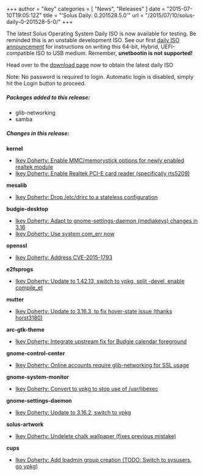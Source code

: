 +++
author = "ikey"
categories = [
"News",
"Releases"
]
date =  "2015-07-10T19:05:12Z"
title = "'Solus Daily: 0.201528.5.0'"
url = "/2015/07/10/solus-daily-0-201528-5-0/"
+++

The latest Solus Operating System Daily ISO is now available for testing. Be reminded this is an unstable development ISO. See our first [daily ISO announcement](https://solus-project.com/2015/06/29/first-unstable-daily-iso/) for instructions 
on writing this 64-bit, Hybrid, UEFI-compatible ISO to USB medium. Remember, **unetbootin is not supported!**

Head over to the [download page](https://solus-project.com/download) now to obtain the latest daily ISO

Note: No password is required to login. Automatic login is disabled, simply hit the Login button to proceed.

##### Packages added to this release:

- glib-networking
- samba

##### Changes in this release:

**kernel**

- [Ikey Doherty: Enable MMC/memorystick options for newly enabled realtek module](https://git.solus-project.com/packages/kernel/commit/?id=c6683e8)
- [Ikey Doherty: Enable Realtek PCI-E card reader (specifically rts5209)](https://git.solus-project.com/packages/kernel/commit/?id=3814bfe)

**mesalib**

- [Ikey Doherty: Drop /etc/drirc to a stateless configuration](https://git.solus-project.com/packages/mesalib/commit/?id=c6cece1)

**budgie-desktop**

- [Ikey Doherty: Adapt to gnome-settings-daemon (mediakeys) changes in 3.16](https://git.solus-project.com/packages/budgie-desktop/commit/?id=c1eae8)
- [Ikey Doherty: Use system com_err now](https://git.solus-project.com/packages/kerberos/commit/?id=9d39e5b)
 
**openssl**

- [Ikey Doherty: Address CVE-2015-1793](https://git.solus-project.com/packages/openssl/commit/?id=42f7656)
 
**e2fsprogs**

- [Ikey Doherty: Update to 1.42.13, switch to ypkg, split -devel, enable compile_et](https://git.solus-project.com/packages/e2fsprogs/commit/?id=fd84f8e)
 
**mutter**

- [Ikey Doherty: Update to 3.16.3, to fix hover-state issue (thanks horst3180)](https://git.solus-project.com/packages/mutter/commit/?id=e3f04a6)

**arc-gtk-theme**

- [Ikey Doherty: Integrate upstream fix for Budgie calendar foreground](https://git.solus-project.com/packages/arc-gtk-theme/commit/?id=276d152)
 
**gnome-control-center**

- [Ikey Doherty: Online accounts require glib-networking for SSL usage](https://git.solus-project.com/packages/gnome-control-center/commit/?id=fabc090)
 
**gnome-system-monitor**

- [Ikey Doherty: Convert to ypkg to stop use of /usr/libexec](https://git.solus-project.com/packages/gnome-system-monitor/commit/?id=2a456f6)
 
**gnome-settings-daemon**

- [Ikey Doherty: Update to 3.16.2, switch to ypkg](https://git.solus-project.com/packages/gnome-settings-daemon/commit/?id=d6c8a23)
 
**solus-artwork**

- [Ikey Doherty: Undelete chalk wallpaper (fixes previous mistake)](https://git.solus-project.com/packages/solus-artwork/commit/?id=e16fb0c)
 
**cups**

- [Ikey Doherty: Add lpadmin group creation (TODO: Switch to sysusers, go ypkg)](https://git.solus-project.com/packages/cups/commit/?id=b1651fe)